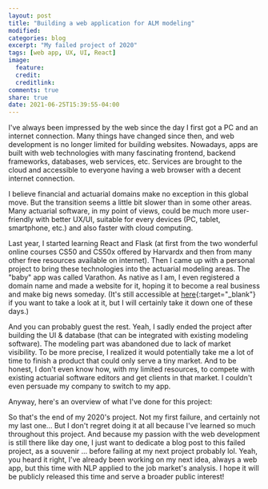 ```yaml
---
layout: post
title: "Building a web application for ALM modeling"
modified:
categories: blog
excerpt: "My failed project of 2020"
tags: [web app, UX, UI, React]
image:
  feature:
  credit:
  creditlink:
comments: true
share: true
date: 2021-06-25T15:39:55-04:00
---
```


I've always been impressed by the web since the day I first got a PC and an internet connection. Many things have changed since then, and web development is no longer limited for building websites. Nowadays, apps are built with web technologies with many fascinating frontend, backend frameworks, databases, web services, etc. Services are brought to the cloud and accessible to everyone having a web browser with a decent internet connection.

I believe financial and actuarial domains make no exception in this global move. But the transition seems a little bit slower than in some other areas. Many actuarial software, in my point of views, could be much more user-friendly with better UX/UI, suitable for every devices (PC, tablet, smartphone, etc.) and also faster with cloud computing.

Last year, I started learning React and Flask (at first from the two wonderful online courses CS50 and CS50x offered by Harvardx and then from many other free resources available on internet). Then I came up with a personal project to bring these technologies into the actuarial modeling areas. The "baby" app was called Varathon. As native as I am, I even registered a domain name and made a website for it, hoping it to become a real business and make big news someday. (It's still accessible at [here](https://varathon.fr/){:target="_blank"} if you want to take a look at it, but I will certainly take it down one of these days.)

And you can probably guest the rest. Yeah, I sadly ended the project after building the UI & database (that can be integrated with existing modeling software). The modeling part was abandoned due to lack of market visibility. To be more precise, I realized it would potentially  take me  a lot of time to finish a product that could only serve a tiny market. And to be honest, I don't even know how, with my limited resources, to compete with existing actuarial software editors and get clients in that market. I couldn't even persuade my company to switch to my app.

Anyway, here's an overview of what I've done for this project:

<script async class="speakerdeck-embed" data-id="75b21bd4653b4f4ca4e58397582a9690" data-ratio="1.33333333333333" src="//speakerdeck.com/assets/embed.js"></script>


So that's the end of my 2020's project. Not my first failure, and certainly not my last one... But I don't regret doing it at all because I've learned so much throughout this project. And because my passion with the web development is still there like day one, I just want to dedicate a blog post to this failed project, as a souvenir ... before failing at my next project probably lol. Yeah, you heard it right, I've already been working on my next idea, always a web app, but this time with NLP applied to the job market's analysis. I hope it will be publicly released this time and serve a broader public interest!
